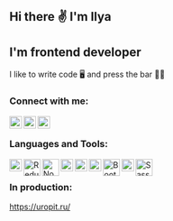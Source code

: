 ## Hi there :v: I'm Ilya

## I'm frontend developer

I like to write code :desktop_computer: and press the bar 🏋🏽

### Connect with me:


[<img align="left" alt="IlyaPonomarev" width="22px" src="https://www.svgrepo.com/show/271091/telegram.svg" target='_blank'/>][telegram]
[<img align="left" alt="IlyaPonomarev" width="22px" src="https://www.svgrepo.com/show/138936/linkedin.svg" target='_blank'/>][linkedin]
[<img align="left" alt="IlyaPonomarev" width="22px" src="https://www.svgrepo.com/show/303145/instagram-2-1-logo.svg" target='_blank'/>][instagram]

[telegram]: https://t.me/ka1h2h
[linkedin]: https://www.linkedin.com/mwlite/in/ilya-ponomarev-5a0335236
[instagram]: https://instagram.com/ka1h2h?igshid=YmMyMTA2M2Y=

<br />

### Languages and Tools:

<img align="left" alt="React" width="22px" src="https://www.svgrepo.com/show/354259/react.svg"/>
<img align="left" alt="Redux" width="30px" src="https://www.svgrepo.com/show/354277/redux-saga.svg"/>
<img align="left" alt="Node.js" width="30px" src="https://www.svgrepo.com/show/376337/node-js.svg"/>
<img align="left" alt="JavaScript" width="22px" src="https://cdn.worldvectorlogo.com/logos/javascript-1.svg"/>
<img align="left" alt="HTML5" width="22px" src="https://cdn.worldvectorlogo.com/logos/html-1.svg"/>
<img align="left" alt="CSS" width="22px" src="https://cdn.worldvectorlogo.com/logos/css-3.svg"/>
<img align="left" alt="Bootstrap" width="30px" src="https://cdn.worldvectorlogo.com/logos/bootstrap-5-1.svg"/>
<img align="left" alt="Figma" width="22px" src="https://www.svgrepo.com/show/353733/figma.svg"/>
<img align="left" alt="Sass" width="30px" src="https://www.svgrepo.com/show/374061/sass.svg"/>

<br />

### In production:

https://uropit.ru/








